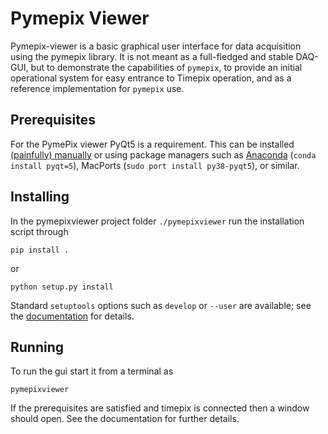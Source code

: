 # Pymepix Viewer

Pymepix-viewer is a basic graphical user interface for data acquisition using the pymepix library.
It is not meant as a full-fledged and stable DAQ-GUI, but to demonstrate the capabilities of
`pymepix`, to provide an initial operational system for easy entrance to Timepix operation, and as a
reference implementation for `pymepix` use.


## Prerequisites

For the PymePix viewer PyQt5 is a requirement. This can be installed [(painfully)
manually](https://www.metachris.com/2016/03/how-to-install-qt56-pyqt5-virtualenv-python3) or using
package managers such as [Anaconda](https://www.anaconda.com) (`conda install pyqt=5`), MacPorts
(`sudo port install py38-pyqt5`), or similar.


## Installing

In the pymepixviewer project folder `./pymepixviewer` run the installation script through
```
pip install .
```
or
```
python setup.py install
```
Standard `setuptools` options such as `develop` or `--user` are available; see the
[documentation](#documentation) for details.


## Running

To run the gui start it from a terminal as
```
pymepixviewer
```

If the prerequisites are satisfied and timepix is connected then a window should open. See the
documentation for further details.




<!-- Put Emacs local variables into HTML comment
Local Variables:
coding: utf-8
fill-column: 100
End:
-->
